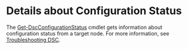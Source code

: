 # Details about Configuration Status

The [Get-DscConfigurationStatus](https://technet.microsoft.com/en-us/library/mt517868.aspx) cmdlet gets information about configuration status from a target node. 
For more information, see [Troubleshooting DSC](../../dsc/troubleshooting.md).